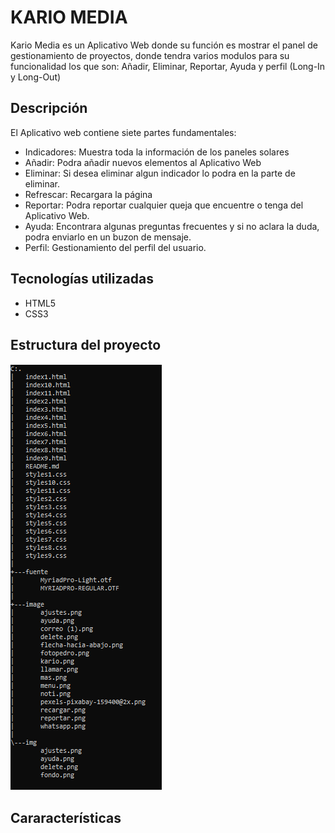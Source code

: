 # KARIO MEDIA

Kario Media es un Aplicativo Web donde su función es mostrar el panel de gestionamiento de proyectos, donde tendra varios modulos para su funcionalidad los que son: Añadir, Eliminar, Reportar, Ayuda y perfil (Long-In y Long-Out)

## Descripción 

El Aplicativo web contiene siete partes fundamentales:

* Indicadores: Muestra toda la información de los paneles solares
* Añadir: Podra añadir nuevos elementos al Aplicativo Web
* Eliminar: Si desea eliminar algun indicador lo podra en la parte de eliminar.
* Refrescar: Recargara la página
* Reportar: Podra reportar cualquier queja que encuentre o tenga del Aplicativo Web.
* Ayuda: Encontrara algunas preguntas frecuentes y si no aclara la duda, podra enviarlo en un buzon de mensaje.
* Perfil: Gestionamiento del perfil del usuario.

## Tecnologías utilizadas

* HTML5
* CSS3

## Estructura del proyecto

![Estructura del Proyecto](<Estructura_del_Proyecto.PNG>)

## Cararacterísticas
 
